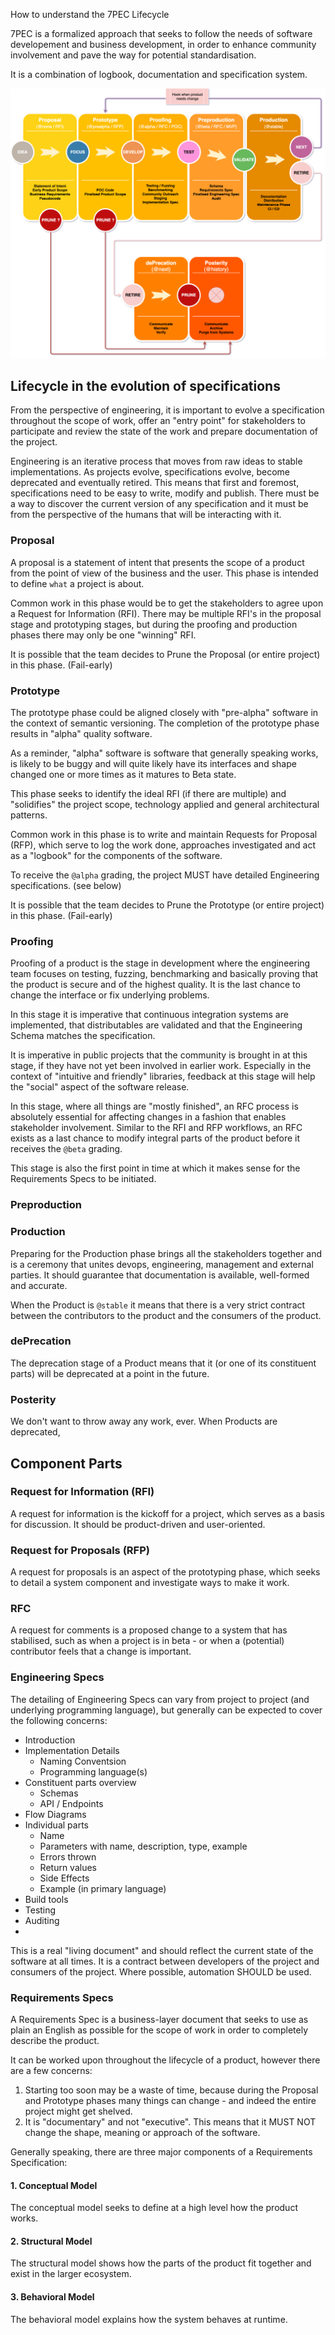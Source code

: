  How to understand the 7PEC Lifecycle

7PEC is a formalized approach that seeks to follow the needs of software developement and business development, in order to enhance community involvement and pave the way for potential standardisation.

It is a combination of logbook, documentation and specification system.

![drawing](/spec/templates/images/7P-Lifecycle.png)

## Lifecycle in the evolution of specifications
From the perspective of engineering, it is important to evolve a specification throughout the scope of work, offer an "entry point" for stakeholders to participate and review the state of the work and prepare documentation of the project.

Engineering is an iterative process that moves from raw ideas to stable implementations. As projects evolve, specifications evolve, become deprecated and eventually retired. This means that first and foremost, specifications need to be easy to write, modify and publish. There must be a way to discover the current version of any specification and it must be from the perspective of the humans that will be interacting with it.

### Proposal
A proposal is a statement of intent that presents the scope of a product from the point of view of the business and the user. This phase is intended to define `what` a project is about.

Common work in this phase would be to get the stakeholders to agree upon a Request for Information (RFI). There may be multiple RFI's in the proposal stage and prototyping stages, but during the proofing and production phases there may only be one "winning" RFI.

It is possible that the team decides to Prune the Proposal (or entire project) in this phase. (Fail-early)

### Prototype
The prototype phase could be aligned closely with "pre-alpha" software in the context of semantic versioning. The completion of the prototype phase results in "alpha" quality software.

As a reminder, "alpha" software is software that generally speaking works, is likely to be buggy and will quite likely have its interfaces and shape changed one or more times as it matures to Beta state.

This phase seeks to identify the ideal RFI (if there are multiple) and "solidifies" the project scope, technology applied and general architectural patterns.

Common work in this phase is to write and maintain Requests for Proposal (RFP), which serve to log the work done, approaches investigated and act as a "logbook" for the components of the software.

To receive the `@alpha` grading, the project MUST have detailed Engineering specifications. (see below)

It is possible that the team decides to Prune the Prototype (or entire project) in this phase. (Fail-early)

### Proofing
Proofing of a product is the stage in development where the engineering team focuses on testing, fuzzing, benchmarking and basically proving that the product is secure and of the highest quality. It is the last chance to change the interface or fix underlying problems.

In this stage it is imperative that continuous integration systems are implemented, that distributables are validated and that the Engineering Schema matches the specification.

It is imperative in public projects that the community is brought in at this stage, if they have not yet been involved in earlier work. Especially in the context of "intuitive and friendly" libraries, feedback at this stage will help the "social" aspect of the software release.

In this stage, where all things are "mostly finished", an RFC process is absolutely essential for affecting changes in a fashion that enables  stakeholder involvement. Similar to the RFI and RFP workflows, an RFC exists as a last chance to modify integral parts of the product before it receives the `@beta` grading.

This stage is also the first point in time at which it makes sense for the Requirements Specs to be initiated.

### Preproduction


### Production
Preparing for the Production phase brings all the stakeholders together and is a ceremony that unites devops, engineering, management and external parties. It should guarantee that documentation is available, well-formed and accurate.

When the Product is `@stable` it means that there is a very strict contract between the contributors to the product and the consumers of the product.



### dePrecation
The deprecation stage of a Product means that it (or one of its constituent parts) will be deprecated at a point in the future.


### Posterity
We don't want to throw away any work, ever. When Products are deprecated,

## Component Parts

### Request for Information (RFI)
A request for information is the kickoff for a project, which serves as a basis for discussion. It should be product-driven and user-oriented.

### Request for Proposals (RFP)
A request for proposals is an aspect of the prototyping phase, which seeks to detail a system component and investigate ways to make it work.

### RFC
A request for comments is a proposed change to a system that has stabilised, such as when a project is in beta - or when a (potential) contributor feels that a change is important.

### Engineering Specs
The detailing of Engineering Specs can vary from project to project (and underlying programming language), but generally can be expected to cover the following concerns:

- Introduction
- Implementation Details
  - Naming Conventsion
  - Programming language(s)
- Constituent parts overview
  - Schemas
  - API / Endpoints
- Flow Diagrams
- Individual parts
  - Name
  - Parameters with name, description, type, example
  - Errors thrown
  - Return values
  - Side Effects
  - Example (in primary language)
- Build tools
- Testing
- Auditing
-

This is a real "living document" and should reflect the current state of the software at all times. It is a contract between developers of the project and consumers of the project. Where possible, automation SHOULD be used.

### Requirements Specs
A Requirements Spec is a business-layer document that seeks to use as plain an English as possible for the scope of work in order to completely describe the product.

It can be worked upon throughout the lifecycle of a product, however there are a few concerns:

1. Starting too soon may be a waste of time, because during the Proposal and Prototype phases many things can change - and indeed the entire project might get shelved.
2. It is "documentary" and not "executive". This means that it MUST NOT change the shape, meaning or approach of the software.

Generally speaking, there are three major components of a Requirements Specification:

#### 1. Conceptual Model
The conceptual model seeks to define at a high level how the product works.

#### 2. Structural Model
The structural model shows how the parts of the product fit together and exist in the larger ecosystem.

#### 3. Behavioral Model
The behavioral model explains how the system behaves at runtime.
